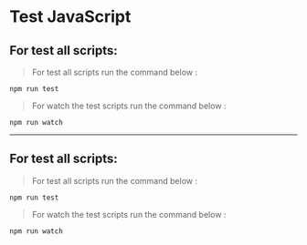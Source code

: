 # Test JavaScript


## For test all scripts:


> For test all scripts run the command below :
```
npm run test
```

>
> For watch the test scripts run the command below :
```
npm run watch
```
---
## For test all scripts:


> For test all scripts run the command below :
```
npm run test
```

>
> For watch the test scripts run the command below :
```
npm run watch
```